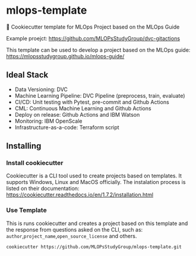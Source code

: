# mlops-template
🍪 Cookiecutter template for MLOps Project based on the MLOps Guide

Example proejct: https://github.com/MLOPsStudyGroup/dvc-gitactions

This template can be used to develop a project based on the MLOps guide: https://mlopsstudygroup.github.io/mlops-guide/


## Ideal  Stack
- Data Versioning: DVC
- Machine Learning Pipeline: DVC Pipeline (preprocess, train, evaluate)
- CI/CD: Unit testing with Pytest, pre-commit and Github Actions
- CML: Continuous Machine Learning and Github Actions
- Deploy on release: Github Actions and IBM Watson
- Monitoring: IBM OpenScale
- Infrastructure-as-a-code: Terraform script

## Installing

### Install cookiecutter
Cookiecutter is a CLI tool used to create projects based on templates. It supports Windows, Linux and MacOS officially. The instalation process is listed on their documentation: https://cookiecutter.readthedocs.io/en/1.7.2/installation.html

### Use Template
This is runs cookiecutter and creates a project based on this template and the response from questions asked on the CLI, such as: ```author```,```project_name```,```open_source_license``` and others.
```
cookiecutter https://github.com/MLOPsStudyGroup/mlops-template.git
```
